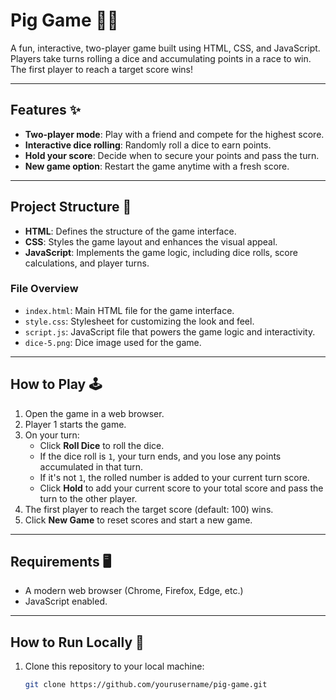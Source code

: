 # Pig Game 🎲🐷

A fun, interactive, two-player game built using HTML, CSS, and JavaScript. Players take turns rolling a dice and accumulating points in a race to win. The first player to reach a target score wins!

---

## Features ✨
- **Two-player mode**: Play with a friend and compete for the highest score.
- **Interactive dice rolling**: Randomly roll a dice to earn points.
- **Hold your score**: Decide when to secure your points and pass the turn.
- **New game option**: Restart the game anytime with a fresh score.

---

## Project Structure 📂

- **HTML**: Defines the structure of the game interface.
- **CSS**: Styles the game layout and enhances the visual appeal.
- **JavaScript**: Implements the game logic, including dice rolls, score calculations, and player turns.

### File Overview
- `index.html`: Main HTML file for the game interface.
- `style.css`: Stylesheet for customizing the look and feel.
- `script.js`: JavaScript file that powers the game logic and interactivity.
- `dice-5.png`: Dice image used for the game.

---

## How to Play 🕹️
1. Open the game in a web browser.
2. Player 1 starts the game.
3. On your turn:
   - Click **Roll Dice** to roll the dice.
   - If the dice roll is `1`, your turn ends, and you lose any points accumulated in that turn.
   - If it's not `1`, the rolled number is added to your current turn score.
   - Click **Hold** to add your current score to your total score and pass the turn to the other player.
4. The first player to reach the target score (default: 100) wins.
5. Click **New Game** to reset scores and start a new game.

---

## Requirements 🖥️
- A modern web browser (Chrome, Firefox, Edge, etc.)
- JavaScript enabled.

---

## How to Run Locally 🚀
1. Clone this repository to your local machine:
   ```bash
   git clone https://github.com/yourusername/pig-game.git
